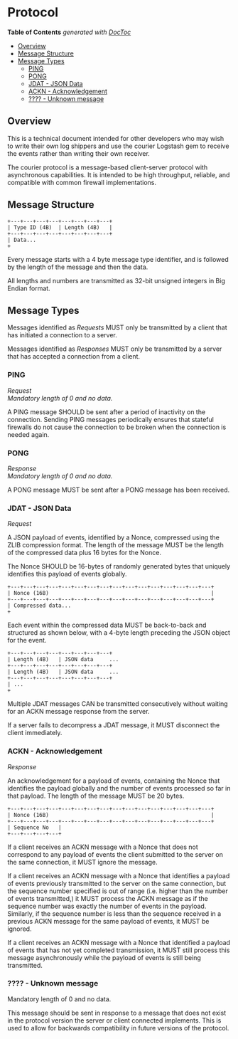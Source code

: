# Protocol

<!-- START doctoc generated TOC please keep comment here to allow auto update -->
<!-- DON'T EDIT THIS SECTION, INSTEAD RE-RUN doctoc TO UPDATE -->
**Table of Contents**  *generated with [DocToc](https://github.com/thlorenz/doctoc)*

- [Overview](#overview)
- [Message Structure](#message-structure)
- [Message Types](#message-types)
  - [PING](#ping)
  - [PONG](#pong)
  - [JDAT - JSON Data](#jdat---json-data)
  - [ACKN - Acknowledgement](#ackn---acknowledgement)
  - [???? - Unknown message](#---unknown-message)

<!-- END doctoc generated TOC please keep comment here to allow auto update -->

## Overview

This is a technical document intended for other developers who may wish to write
their own log shippers and use the courier Logstash gem to receive the events
rather than writing their own receiver.

The courier protocol is a message-based client-server protocol with asynchronous
capabilities. It is intended to be high throughput, reliable, and compatible
with common firewall implementations.

## Message Structure

```
+---+---+---+---+---+---+---+---+
| Type ID (4B)  | Length (4B)   |
+---+---+---+---+---+---+---+---+
| Data...
+
```

Every message starts with a 4 byte message type identifier, and is followed by
the length of the message and then the data.

All lengths and numbers are transmitted as 32-bit unsigned integers in Big
Endian format.

## Message Types

Messages identified as *Requests* MUST only be transmitted by a client that has
initiated a connection to a server.

Messages identified as *Responses* MUST only be transmitted by a server that has
accepted a connection from a client.

### PING

*Request*  
*Mandatory length of 0 and no data.*

A PING message SHOULD be sent after a period of inactivity on the connection.
Sending PING messages periodically ensures that stateful firewalls do not cause
the connection to be broken when the connection is needed again.

### PONG

*Response*  
*Mandatory length of 0 and no data.*

A PONG message MUST be sent after a PONG message has been received.

### JDAT - JSON Data

*Request*

A JSON payload of events, identified by a Nonce, compressed using the ZLIB
compression format. The length of the message MUST be the length of the
compressed data plus 16 bytes for the Nonce.

The Nonce SHOULD be 16-bytes of randomly generated bytes that uniquely
identifies this payload of events globally.

```
+---+---+---+---+---+---+---+---+---+---+---+---+---+---+---+---+
| Nonce (16B)                                                   |
+---+---+---+---+---+---+---+---+---+---+---+---+---+---+---+---+
| Compressed data...
+
```

Each event within the compressed data MUST be back-to-back and structured as
shown below, with a 4-byte length preceding the JSON object for the event.

```
+---+---+---+---+---+---+---+---+
| Length (4B)   | JSON data     ...
+---+---+---+---+---+---+---+---+
| Length (4B)   | JSON data     ...
+---+---+---+---+---+---+---+---+
| ...
+
```

Multiple JDAT messages CAN be transmitted consecutively without waiting for an
ACKN message response from the server.

If a server fails to decompress a JDAT message, it MUST disconnect the client
immediately.

### ACKN - Acknowledgement

*Response*

An acknowledgement for a payload of events, containing the Nonce that identifies
the payload globally and the number of events processed so far in that payload.
The length of the message MUST be 20 bytes.

```
+---+---+---+---+---+---+---+---+---+---+---+---+---+---+---+---+
| Nonce (16B)                                                   |
+---+---+---+---+---+---+---+---+---+---+---+---+---+---+---+---+
| Sequence No   |
+---+---+---+---+
```

If a client receives an ACKN message with a Nonce that does not correspond to
any payload of events the client submitted to the server on the same connection,
it MUST ignore the message.

If a client receives an ACKN message with a Nonce that identifies a payload of
events previously transmitted to the server on the same connection, but the
sequence number specified is out of range (i.e. higher than the number of events
transmitted,) it MUST process the ACKN message as if the sequence number was
exactly the number of events in the payload. Similarly, if the sequence number
is less than the sequence received in a previous ACKN message for the same
payload of events, it MUST be ignored.

If a client receives an ACKN message with a Nonce that identified a payload of
events that has not yet completed transmission, it MUST still process this
message asynchronously while the payload of events is still being transmitted.

### ???? - Unknown message

Mandatory length of 0 and no data.

This message should be sent in response to a message that does not exist in the
protocol version the server or client connected implements. This is used to
allow for backwards compatibility in future versions of the protocol.
